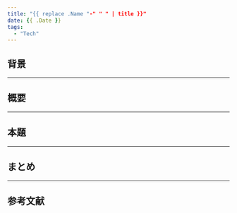 ```yaml
---
title: "{{ replace .Name "-" " " | title }}"
date: {{ .Date }}
tags: 
  - "Tech"
---
```

## 背景

---
## 概要

---
## 本題

---
## まとめ

---
## 参考文献
<a href="" target="_blank"></a>
<a href="" target="_blank"></a>	
